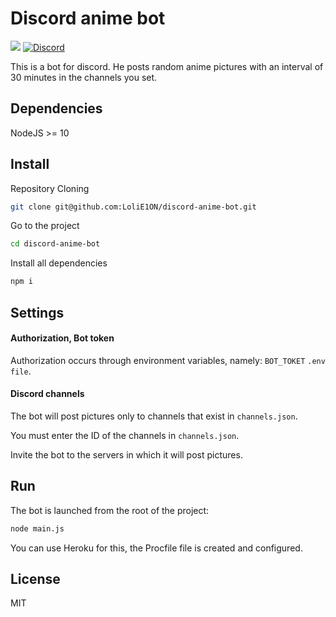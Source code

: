 # Discord anime bot

[![](https://img.shields.io/badge/patreon-donate-orange.svg)](https://www.patreon.com/e1on)
[![Discord](https://discordapp.com/api/guilds/509065700401348630/widget.png)](http://discord.gg/fTHssTP)

This is a bot for discord.
He posts random anime pictures with an interval of 30 minutes in the channels you set.

## Dependencies
NodeJS >= 10

## Install

Repository Cloning

```bash
git clone git@github.com:LoliE1ON/discord-anime-bot.git
```

Go to the project

```bash
cd discord-anime-bot
```

Install all dependencies

```bash
npm i
```

## Settings

#### Authorization, Bot token

Authorization occurs through environment variables, namely: `BOT_TOKET` `.env file`.

#### Discord channels

The bot will post pictures only to channels that exist in `channels.json`.

You must enter the ID of the channels in `channels.json`.

Invite the bot to the servers in which it will post pictures.


## Run

The bot is launched from the root of the project:

```bash
node main.js
```
You can use Heroku for this, the Procfile file is created and configured.

## License

MIT


